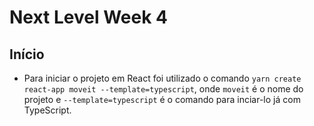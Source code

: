 # Next Level Week 4

## Início

- Para iniciar o projeto em React foi utilizado o comando `yarn create react-app moveit --template=typescript`, onde `moveit` é o nome do projeto e `--template=typescript` é o comando para inciar-lo já com TypeScript. 